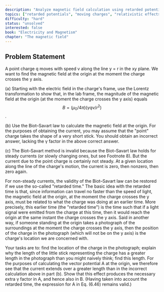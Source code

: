 ```yaml
---
description: "Analyze magnetic field calculation using retarded potentials"
topics: ["retarded potentials", "moving charges", "relativistic effects"]
difficulty: "hard"
status: "unsolved"
interested: false
book: "Electricity and Magnetism"
chapter: "The magnetic field"
---
```


## Problem Statement
A point charge q moves with speed v along the line y = r in the xy plane. We want to find the magnetic field at the origin at the moment the charge crosses the y axis.

(a) Starting with the electric field in the charge's frame, use the Lorentz transformation to show that, in the lab frame, the magnitude of the magnetic field at the origin (at the moment the charge crosses the y axis) equals $$B = (\mu_0/4\pi)(\gamma qv/r^2)$$.

(b) Use the Biot–Savart law to calculate the magnetic field at the origin. For the purposes of obtaining the current, you may assume that the "point" charge takes the shape of a very short stick. You should obtain an incorrect answer, lacking the γ factor in the above correct answer.

(c) The Biot–Savart method is invalid because the Biot–Savart law holds for steady currents (or slowly changing ones, but see Footnote 8). But the current due to the point charge is certainly not steady. At a given location along the line of the charge's motion, the current is zero, then nonzero, then zero again.

For non-steady currents, the validity of the Biot–Savart law can be restored if we use the so-called "retarded time." The basic idea with the retarded time is that, since information can travel no faster than the speed of light, the magnetic field at the origin, at the moment the charge crosses the y axis, must be related to what the charge was doing at an earlier time. More precisely, this earlier time (the "retarded time") is the time such that if a light signal were emitted from the charge at this time, then it would reach the origin at the same instant the charge crosses the y axis. Said in another way, if someone standing at the origin takes a photograph of the surroundings at the moment the charge crosses the y axis, then the position of the charge in the photograph (which will not be on the y axis) is the charge's location we are concerned with.

Your tasks are to: find the location of the charge in the photograph; explain why the length of the little stick representing the charge has a greater length in the photograph than you might naively think; find this length. For the purposes of calculating the vector potential A at the origin, we therefore see that the current extends over a greater length than in the incorrect calculation above in part (b). Show that this effect produces the necessary extra γ factor in A, and hence also in B. (Having taken into account the retarded time, the expression for A in Eq. (6.46) remains valid.)